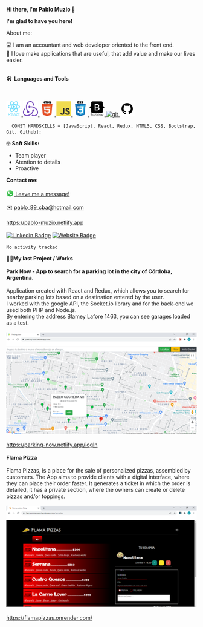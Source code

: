 <b>Hi there, I'm Pablo Muzio </b> 👋

<b>I'm glad to have you here!</b>

About me:

💻 I am an accountant and web developer oriented to the front end.<br/>
:yellow_heart: I love make applications that are useful, that add value and make our lives easier.


<br/>    <b
      ><g-emoji
        class="g-emoji"
        alias="hammer_and_wrench"
        fallback-src="https://github.githubassets.com/images/icons/emoji/unicode/1f6e0.png"
        >🛠️</g-emoji
      >&nbsp;&nbsp;Languages&nbsp;and&nbsp;Tools</b
    >
    

  <br />
  <p align="left" dir="auto">
<a href="https://reactjs.org/" rel="nofollow">
      <img
        src="https://raw.githubusercontent.com/devicons/devicon/master/icons/react/react-original-wordmark.svg"
        alt="react"
        width="40"
        height="40"
        style="max-width: 100%;"
      />
    </a>
      <a href="https://reactjs.org/" rel="nofollow">
      <img
        src="./img/redux1.png"
        alt="redux"
        width="40"
        height="40"
        style="max-width: 100%;"
      />
    </a>
      <a href="https://www.w3.org/html/" rel="nofollow">
      <img
        src="https://raw.githubusercontent.com/devicons/devicon/master/icons/html5/html5-original-wordmark.svg"
        alt="html5"
        width="40"
        height="40"
        style="max-width: 100%;"
      />
    </a>     
      <a
      href="https://developer.mozilla.org/en-US/docs/Web/JavaScript"
      rel="nofollow"
    >
      <img
        src="https://raw.githubusercontent.com/devicons/devicon/master/icons/javascript/javascript-original.svg"
        alt="javascript"
        width="40"
        height="40"
        style="max-width: 100%;"
      />
    </a>      
      <a href="https://www.w3schools.com/css/" rel="nofollow">
      <img
        src="https://raw.githubusercontent.com/devicons/devicon/master/icons/css3/css3-original-wordmark.svg"
        alt="css3"
        width="40"
        height="40"
        style="max-width: 100%;"
      />
    </a>      
      <a href="https://getbootstrap.com" rel="nofollow">
      <img
        src="https://raw.githubusercontent.com/devicons/devicon/master/icons/bootstrap/bootstrap-plain-wordmark.svg"
        alt="bootstrap"
        width="40"
        height="40"
        style="max-width: 100%;"
      />
       <a href="https://git-scm.com/" rel="nofollow">
      <img
        src="https://camo.githubusercontent.com/fbfcb9e3dc648adc93bef37c718db16c52f617ad055a26de6dc3c21865c3321d/68747470733a2f2f7777772e766563746f726c6f676f2e7a6f6e652f6c6f676f732f6769742d73636d2f6769742d73636d2d69636f6e2e737667"
        alt="git"
        width="40"
        height="40"
        data-canonical-src="https://www.vectorlogo.zone/logos/git-scm/git-scm-icon.svg"
        style="max-width: 100%;"
      />
    </a>
            <img
        src="./img/github.png"
        alt="git"
        width="40"
        height="40"
        style="max-width: 100%;"
      />
      </p>
      
      CONST HARDSKILLS = [JavaScript, React, Redux, HTML5, CSS, Bootstrap, Git, Github];
      
:nerd_face: <b>Soft Skills:</b>
      <br/>
      <ul>
            <li>Team player</li>
            <li>Atention to details</li>
            <li>Proactive</li>
      </ul>

 <b>Contact me:</b>
 <br/><br/>
 <a href="https://wa.me/5493512003309?text=Hola%20Pablo,%20te%20contacto%20porque%20vi%20tu%20portafolio%20en%20Internet!" rel="nofollow">
      <img
        src="./img/logoWhat.png"
        alt="whatsApp"
        width="20"
        height="20" 
        align="Absbottom"
      />
       Leave me a message!
    </a> 
<br/><br/>
:envelope: pablo_89_cba@hotmail.com 
<br/><br/>
https://pablo-muzio.netlify.app
<br/><br/>
<a href="https://www.linkedin.com/in/pablo-alejandro-muzio-49a57153/" rel="nofollow" target="_blank"><img src="https://camo.githubusercontent.com/93ca47e21e17f622a41d26d599e008e4c30b8a322186f18019bc43d54f57b0c9/68747470733a2f2f696d672e736869656c64732e696f2f62616467652f2d4c696e6b6564496e2d3065373661383f7374796c653d666c61742d737175617265266c6f676f3d4c696e6b6564696e266c6f676f436f6c6f723d7768697465" alt="Linkedin Badge" data-canonical-src="https://img.shields.io/badge/-LinkedIn-0e76a8?style=flat-square&amp;logo=Linkedin&amp;logoColor=white" style="max-width: 100%;"></a>
<a href="https://pablo-muzio.netlify.app" target="_blank"><img src="https://camo.githubusercontent.com/58303f0576559ea5bd6dad66e2a43cdab19d1902f1d4bdf693e8c0956dc1b46a/68747470733a2f2f696d672e736869656c64732e696f2f62616467652f576562736974652d3362353939383f7374796c653d666c61742d737175617265266c6f676f3d676f6f676c652d6368726f6d65266c6f676f436f6c6f723d7768697465" alt="Website Badge" data-canonical-src="https://img.shields.io/badge/Website-3b5998?style=flat-square&amp;logo=google-chrome&amp;logoColor=white" style="max-width: 100%;"></a>




<!--START_SECTION:waka-->

```text
No activity tracked
```

<!--END_SECTION:waka-->

:office_worker:<b>My last Project / Works</b>
<br/><br/>
<b>Park Now - App to search for a parking lot in the city of Córdoba, Argentina.</b>
<br/><br/>
Application created with React and Redux, which allows you to search for nearby parking lots based on a destination entered by the user.<br/>
I worked with the google API, the Socket.io library and for the back-end we used both PHP and Node.js.<br/>
By entering the address Blamey Lafore 1463, you can see garages loaded as a test.
<br/><br/>
![ParkNow](./img/ParkNow1.png)
<br/><br/>
https://parking-now.netlify.app/logIn
<br/><br/>
<b>Flama Pizza</b>
<br/><br/>
Flama Pizzas, is a place for the sale of personalized pizzas, assembled by customers.
The App aims to provide clients with a digital interface, where they can place their order faster.
It generates a ticket in which the order is detailed, it has a private section, where the owners can create or delete pizzas and/or toppings.
<br/><br/>
![Flama](./img/Flama.png)
<br/><br/>
https://flamapizzas.onrender.com/

<!-- :telephone_receiver: +54 9 3512 003 309 -->
